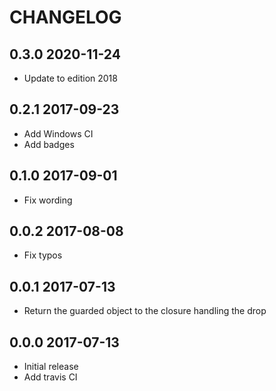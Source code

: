 # CHANGELOG

## 0.3.0 2020-11-24

* Update to edition 2018

## 0.2.1 2017-09-23

* Add Windows CI
* Add badges

## 0.1.0 2017-09-01

* Fix wording

## 0.0.2 2017-08-08

* Fix typos

## 0.0.1 2017-07-13

* Return the guarded object to the closure handling the drop

## 0.0.0 2017-07-13

* Initial release
* Add travis CI
